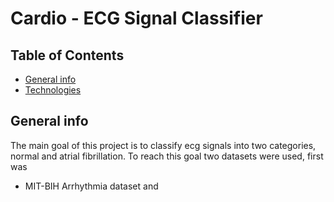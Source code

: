 # Cardio - ECG Signal Classifier
## Table of Contents
* [General info](#general-info)
* [Technologies](#technologies)

## General info
The main goal of this project is to classify ecg signals into two categories, normal and atrial fibrillation.
To reach this goal two datasets were used, first was 
* MIT-BIH Arrhythmia dataset and 

